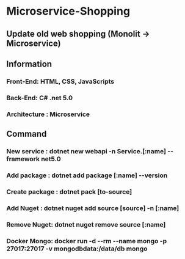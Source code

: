 # Microservice-Shopping
## Update old web shopping (Monolit -> Microservice)

## Information
### Front-End: HTML, CSS, JavaScripts
### Back-End: C# .net 5.0
### Architecture : Microservice

## Command
### New service : dotnet new webapi -n Service.[:name] --framework net5.0
### Add package : dotnet add package [:name] --version 
### Create package : dotnet pack [to-source]
### Add Nuget : dotnet nuget add source [source] -n [:name]
### Remove Nuget: dotnet nuget remove source [:name]
### Docker Mongo: docker run -d --rm --name mongo -p 27017:27017 -v mongodbdata:/data/db mongo
